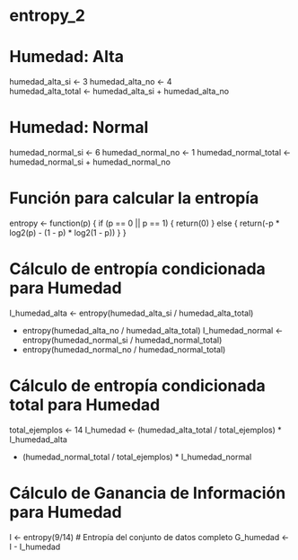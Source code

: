 # entropy_2

# Humedad: Alta
humedad_alta_si <- 3 
humedad_alta_no <- 4  
humedad_alta_total <- humedad_alta_si + humedad_alta_no

# Humedad: Normal
humedad_normal_si <- 6
humedad_normal_no <- 1
humedad_normal_total <- humedad_normal_si + humedad_normal_no

# Función para calcular la entropía
entropy <- function(p) {
  if (p == 0 || p == 1) {
    return(0)
  } else {
    return(-p * log2(p) - (1 - p) * log2(1 - p))
  }
}

# Cálculo de entropía condicionada para Humedad
I_humedad_alta <- entropy(humedad_alta_si / humedad_alta_total) 
+ entropy(humedad_alta_no / humedad_alta_total)
I_humedad_normal <- entropy(humedad_normal_si / humedad_normal_total) 
+ entropy(humedad_normal_no / humedad_normal_total)

# Cálculo de entropía condicionada total para Humedad
total_ejemplos <- 14
I_humedad <- (humedad_alta_total / total_ejemplos) * I_humedad_alta 
+ (humedad_normal_total / total_ejemplos) * I_humedad_normal

# Cálculo de Ganancia de Información para Humedad
I <- entropy(9/14)  # Entropía del conjunto de datos completo
G_humedad <- I - I_humedad
